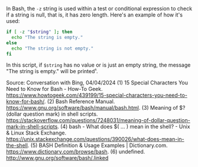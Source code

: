 In Bash, the `-z` string is used within a test or conditional expression to check if a string is null, that is, it has zero length. Here's an example of how it's used:

```bash
if [ -z "$string" ]; then
  echo "The string is empty."
else
  echo "The string is not empty."
fi
```

In this script, if `$string` has no value or is just an empty string, the message "The string is empty." will be printed¹.

Source: Conversation with Bing, 04/04/2024
(1) 15 Special Characters You Need to Know for Bash - How-To Geek. https://www.howtogeek.com/439199/15-special-characters-you-need-to-know-for-bash/.
(2) Bash Reference Manual. https://www.gnu.org/software/bash/manual/bash.html.
(3) Meaning of $? (dollar question mark) in shell scripts. https://stackoverflow.com/questions/7248031/meaning-of-dollar-question-mark-in-shell-scripts.
(4) bash - What does $( ... ) mean in the shell? - Unix & Linux Stack Exchange. https://unix.stackexchange.com/questions/390026/what-does-mean-in-the-shell.
(5) BASH Definition & Usage Examples | Dictionary.com. https://www.dictionary.com/browse/bash.
(6) undefined. http://www.gnu.org/software/bash/.linked